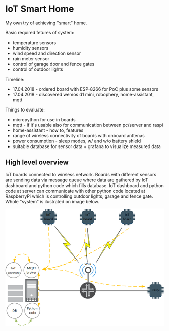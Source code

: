# IoT Smart Home

My own try of achieving "smart" home.

Basic required fetures of system:
* temperature sensors
* humidity sensors
* wind speed and direction sensor
* rain meter sensor
* control of garage door and fence gates
* control of outdoor lights 

Timeline:
* 17.04.2018 - ordered board with ESP-8266 for PoC plus some sensors
* 17.04.2018 - discovered wemos d1 mini, robophery, home-assistant, mqtt

Things to evaluate:
* micropython for use in boards
* mqtt - if it's usable also for communication between pc/server and raspi
* home-assistant - how to, features
* range of wireless connectivity of boards with onboard anttenas
* power consumption - sleep modes, w/ and w/o battery shield
* suitable database for sensor data + grafana to visualize measured data

## High level overview

IoT boards connected to wireless network. Boards with different sensors are sending data via message queue where data are gathered by IoT dashboard and python code which fills database. IoT dashboard and python code at server can communicate with other python code located at RaspberryPi which is controlling outdoor lights, garage and fence gate. Whole "system" is ilustrated on image below. 

![Overview](images/overview.png "Overview")